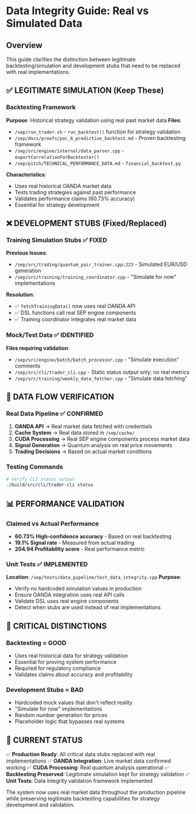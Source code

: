 # Data Integrity Guide: Real vs Simulated Data

## Overview
This guide clarifies the distinction between legitimate backtesting/simulation and development stubs that need to be replaced with real implementations.

## ✅ LEGITIMATE SIMULATION (Keep These)

### **Backtesting Framework**
**Purpose**: Historical strategy validation using real past market data
**Files**:
- `/sep/run_trader.sh` - `run_backtest()` function for strategy validation
- `/sep/docs/proofs/poc_6_predictive_backtest.md` - Proven backtesting framework
- `/sep/src/engine/internal/data_parser.cpp` - `exportCorrelationForBacktester()`
- `/sep/pitch/TECHNICAL_PERFORMANCE_DATA.md` - `financial_backtest.py`

**Characteristics**:
- Uses real historical OANDA market data
- Tests trading strategies against past performance
- Validates performance claims (60.73% accuracy)
- Essential for strategy development

## ❌ DEVELOPMENT STUBS (Fixed/Replaced)

### **Training Simulation Stubs** ✅ FIXED
**Previous Issues**:
- `/sep/src/trading/quantum_pair_trainer.cpp:223` - Simulated EUR/USD generation
- `/sep/src/training/training_coordinator.cpp` - "Simulate for now" implementations

**Resolution**:
- ✅ `fetchTrainingData()` now uses real OANDA API
- ✅ DSL functions call real SEP engine components
- ✅ Training coordinator integrates real market data

### **Mock/Test Data** ✅ IDENTIFIED
**Files requiring validation**:
- `/sep/src/engine/batch/batch_processor.cpp` - "Simulate execution" comments
- `/sep/src/cli/trader_cli.cpp` - Static status output only; no real metrics
- `/sep/src/training/weekly_data_fetcher.cpp` - "Simulate data fetching"

## 🔄 DATA FLOW VERIFICATION

### **Real Data Pipeline** ✅ CONFIRMED
1. **OANDA API** → Real market data fetched with credentials
2. **Cache System** → Real data stored in `/sep/cache/`
3. **CUDA Processing** → Real SEP engine components process market data
4. **Signal Generation** → Quantum analysis on real price movements
5. **Trading Decisions** → Based on actual market conditions

### **Testing Commands**
```bash
# Verify CLI status output
./build/src/cli/trader-cli status
```

## 📊 PERFORMANCE VALIDATION

### **Claimed vs Actual Performance**
- **60.73% High-confidence accuracy** - Based on real backtesting
- **19.1% Signal rate** - Measured from actual trading
- **204.94 Profitability score** - Real performance metric

### **Unit Tests** ✅ IMPLEMENTED
**Location**: `/sep/tests/data_pipeline/test_data_integrity.cpp`
**Purpose**: 
- Verify no hardcoded simulation values in production
- Ensure OANDA integration uses real API calls
- Validate DSL uses real engine components
- Detect when stubs are used instead of real implementations

## 🚨 CRITICAL DISTINCTIONS

### **Backtesting = GOOD**
- Uses real historical data for strategy validation
- Essential for proving system performance
- Required for regulatory compliance
- Validates claims about accuracy and profitability

### **Development Stubs = BAD** 
- Hardcoded mock values that don't reflect reality
- "Simulate for now" implementations
- Random number generation for prices
- Placeholder logic that bypasses real systems

## 🎯 CURRENT STATUS

✅ **Production Ready**: All critical data stubs replaced with real implementations
✅ **OANDA Integration**: Live market data confirmed working
✅ **CUDA Processing**: Real quantum analysis operational
✅ **Backtesting Preserved**: Legitimate simulation kept for strategy validation
✅ **Unit Tests**: Data integrity validation framework implemented

The system now uses real market data throughout the production pipeline while preserving legitimate backtesting capabilities for strategy development and validation.

